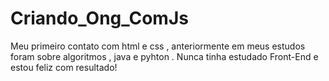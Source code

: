 # Criando_Ong_ComJs
Meu primeiro contato com html e css , anteriormente em meus estudos foram sobre algoritmos , java e pyhton . Nunca tinha estudado Front-End e estou feliz com resultado!
